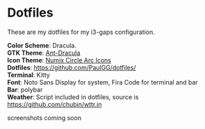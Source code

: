 # Dotfiles

These are my dotfiles for my i3-gaps configuration.

__Color Scheme__: Dracula.  
__GTK Theme__: [Ant-Dracula](https://github.com/EliverLara/Ant-Dracula)  
__Icon Theme__: [Numix Circle Arc Icons](https://aur.archlinux.org/packages/numix-circle-arc-icons-git/)  
__Dotfiles__: https://github.com/PaulGG/dotfiles/  
__Terminal__: Kitty  
__Font__: Noto Sans Display for system, Fira Code for terminal and bar  
__Bar__: polybar  
__Weather__: Script included in dotfiles, source is https://github.com/chubin/wttr.in  

screenshots coming soon
